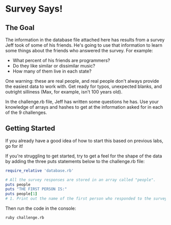 # Survey Says!

## The Goal

The information in the database file attached here has results from a survey Jeff took of some of his friends. He's going to use that information to learn some things about the friends who answered the survey. For example:
* What percent of his friends are programmers?
* Do they like similar or dissimilar music?
* How many of them live in each state?

One warning: these are real people, and real people don't always provide the easiest data to work with. Get ready for typos, unexpected blanks, and outright silliness (Max, for example, isn't 100 years old).

In the challenge.rb file, Jeff has written some questions he has. Use your knowledge of arrays and hashes to get at the information asked for in each of the 9 challenges.

## Getting Started

If you already have a good idea of how to start this based on previous labs, go for it!

If you're struggling to get started, try to get a feel for the shape of the data by adding the three puts statements below to the challenge.rb file:

```Ruby
require_relative 'database.rb'

# All the survey responses are stored in an array called "people".
puts people
puts "THE FIRST PERSON IS:"
puts people[1]
# 1. Print out the name of the first person who responded to the survey
```

Then run the code in the console:

```Bash
ruby challenge.rb
```
